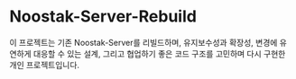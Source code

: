 # Noostak-Server-Rebuild
이 프로젝트는 기존 Noostak-Server를 리빌드하며, 유지보수성과 확장성, 변경에 유연하게 대응할 수 있는 설계, 그리고 협업하기 좋은 코드 구조를 고민하며 다시 구현한 개인 프로젝트입니다.
